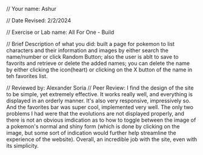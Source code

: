 // Your name: Ashur

 // Date Revised: 2/2/2024 

 // Exercise or Lab name: All For One - Build

 // Brief Description of what you did: built a page for pokemon to list characters and their information and images by either search the name/number or click Random Button; also the user is ablt to save to favorits and retrieve or delete the added names; you can delete the name by either clicking the icon(heart) or clicking on the X button of the name in teh favorites list.

// Reviewed by: Alexander Soria
// Peer Review: I find the design of the site to be simple, yet extremely effective. It works really well, and everything is displayed in an orderly manner. It's also very responsive, impressively so. And the favorites bar was super cool, implemented very well. The only two problems I had were that the evolutions are not displayed properly, and there is not an obvious imdication as to how to toggle between the image of a pokemon's normal and shiny form (which is done by clicking on the image, but some sort of indication would further help streamline the experience of the website). Overall, an incredible job with the site, even with its simplicity.
